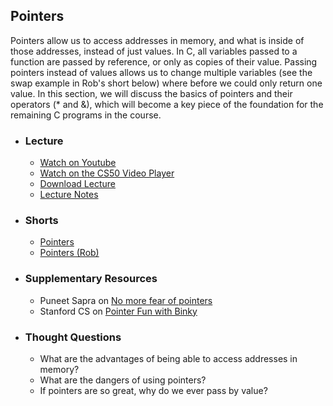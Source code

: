 ## Pointers

Pointers allow us to access addresses in memory, and what is inside of those addresses, instead of just values. In C, all variables passed to a function are passed by reference, or only as copies of their value. Passing pointers instead of values allows us to change multiple variables (see the swap example in Rob's short below) where before we could only return one value. In this section, we will discuss the basics of pointers and their operators (* and &), which will become a key piece of the foundation for the remaining C programs in the course.

- ### Lecture
  - [Watch on Youtube](https://www.youtube.com/embed/Zn8OJMYT-gc?start=4916&end=5133)
  - [Watch on the CS50 Video Player](https://video.cs50.net/2017/fall/lectures/4?t=1h21m56s)
  - [Download Lecture](http://cdn.cs50.net/2017/fall/lectures/4/lecture4-720p.mp4?download)
  - [Lecture Notes](https://docs.cs50.net/2017/fall/notes/4/lecture4.html#strings)

- ### Shorts
  - [Pointers](https://www.youtube.com/embed/XISnO2YhnsY)
  - [Pointers (Rob)](https://www.youtube.com/embed/gv6i2CJm57Q)

- ### Supplementary Resources
  - Puneet Sapra on [No more fear of pointers](https://medium.com/the-mighty-programmer/variable-and-pointer-fb637566bfd9)
  - Stanford CS on [Pointer Fun with Binky](https://www.youtube.com/embed/6pmWojisM_E)

- ### Thought Questions
  - What are the advantages of being able to access addresses in memory?
  - What are the dangers of using pointers?
  - If pointers are so great, why do we ever pass by value? 